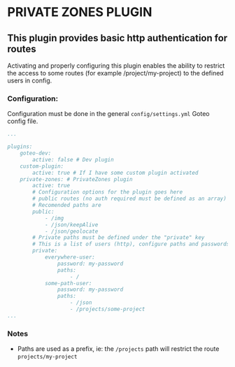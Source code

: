 # PRIVATE ZONES PLUGIN

## This plugin provides basic http authentication for routes

Activating and properly configuring this plugin enables the ability to restrict
the access to some routes (for example /project/my-project) to the defined users
in config.

### Configuration:

Configuration must be done in the general `config/settings.yml` Goteo config file.

```yaml
...

plugins:
    goteo-dev:
        active: false # Dev plugin
    custom-plugin:
        active: true # If I have some custom plugin activated
    private-zones: # PrivateZones plugin
        active: true
        # Configuration options for the plugin goes here
        # public routes (no auth required must be defined as an array)
        # Recomended paths are
        public:
            - /img
            - /json/keepAlive
            - /json/geolocate
        # Private paths must be defined under the "private" key
        # This is a list of users (http), configure paths and passwords as desired
        private:
            everywhere-user:
                password: my-password
                paths:
                    - /
            some-path-user:
                password: my-password
                paths:
                    - /json
                    - /projects/some-project
...

```

### Notes

- Paths are used as a prefix, ie: the `/projects` path will restrict the route `projects/my-project`
